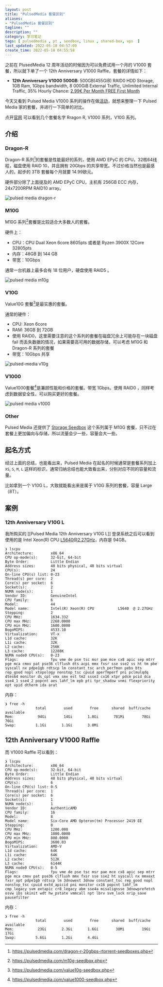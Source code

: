 ```yaml
---
layout: post
title: "PulsedMedia 套餐区别"
aliases: 
- "PulsedMedia 套餐区别"
tagline: ""
description: ""
category: 学习笔记
tags: [ pulsedmedia , pt , seedbox, linux , shared-box, vps  ]
last_updated: 2022-05-18 04:57:09
create_time: 2022-05-18 04:55:58
---
```


之前在 PlusedMedia 12 周年活动的时候因为可以免费试用一个月的 V1000 套餐，所以就下单了一个 12th Anniversary V1000 Raffle，套餐的详情如下：

-   **12th Anniversary V1000 500GB**: 500GB(455GiB) RAID0 HDD Storage, 1GB Ram, 1Gbps bandwidth, 8 000GiB External Traffic, Unlimited Internal Traffic, 35% Hourly Chance: [2.99€ Per Month FREE First Month](https://pulsedmedia.com/specials.php)

今天又看到 Pulsed Media V1000 系列的操作在做[活动](https://lowendtalk.com/discussion/179179/pulsed-media-v1000-series-25-up-to-8tb-and-3years-term-1-31-tb-unmetered-seedbox#latest)，就想来整理一下 Pulsed Media 家的套餐，并进行一下简单的对比。

点开[官网](https://gtk.pw/pm) 可以看到几个套餐名字 Rragon R, V1000 系列，V10G 系列。

## 介绍

### Dragon-R
Dragon-R 系列[^dr]的套餐是性能最好的系列，使用 AMD EPyC 的 CPU，32核64线程，磁盘使用 RAID 10，并且拥有 20Gbps 的共享带宽。不过价格当然也是最感人的，起步的 3TB 套餐每个月就要 14.99欧元。

硬件部分除了上面提及的 AMD EPyC CPU，主机有 256GB ECC 内存，24x7200RPM RAID10 array。

[^dr]: <https://pulsedmedia.com/dragon-r-20gbps-rtorrent-seedboxes.php>

![pulsed media dragon-r](https://photo.einverne.info/images/2022/05/18/zlAw.png)

### M10G
M10G 系列[^mg]套餐是比较适合大多数人的套餐。

硬件上：

- CPU：CPU Dual Xeon 6core 8605pts 或者是 Ryzen 3900X 12Core 32805pts
- 内存：48GB 到 144 GB
- 带宽：10Gbps

通常一台机器上最多会有 18 位用户，硬盘使用 RAID5 。


[^mg]: <https://pulsedmedia.com/m10g-seedbox.php>

![pulsed media m10g](https://photo.einverne.info/images/2022/05/18/zojc.png)


### V10G
Value10G 套餐[^vg]是最实惠的套餐。

通常的硬件：

- CPU: Xeon 6core
- RAM: 36GB 到 72GB
- 使用 RAID0，这里需要注意的这个系列的套餐在磁盘冗余上可能存在一块磁盘 fail 而丢失数据的情况，如果需要高可用的数据存储，可以考虑 M10G 和 Dragon-R 系列的套餐
- 带宽：10Gbps 共享


[^vg]: <https://pulsedmedia.com/value10g-seedbox.php>

![pulsed-media v10g](https://photo.einverne.info/images/2022/05/18/zxpd.png)



### V1000
Value1000套餐[^v]是兼顾性能和价格的套餐。带宽 1Gbps。使用 RAID0 ，同样考虑到数据安全性，可以购买更好的套餐。

[^v]: <https://pulsedmedia.com/value1000-seedbox.php>

![pulsed media v1000](https://photo.einverne.info/images/2022/05/18/z62r.png)


### Other
Pulsed Media 还提供了 [Storage Seedbox](https://pulsedmedia.com/storage-seedbox.php) 这个系列属于 M10G 套餐，只不过在套餐上更加偏向与存储，所以流量会少一些，容量会大一些。


## 起名方式
经过上面的总结，也能看出来，Pulsed Media 在起名的时候通常是套餐系列加上 `XS`, `S`, `M`, `L` 这样的标识，通常归纳总结也能大致看出来，分别对应不同的容量和流量。

比如拿到一个 V10G L，大致就能看出来是属于 V10G 系列的套餐，容量 Large （8T）。


## 案例

### 12th Anniversary V10G L
我所购买的 [[Pulsed Media 12th Anniversary V10G L]] 登录系统之后可以看到使用的是 Intel Xeon(R) CPU L5640@2.27GHz，内存是 94GB。

```
❯ lscpu
Architecture:        x86_64
CPU op-mode(s):      32-bit, 64-bit
Byte Order:          Little Endian
Address sizes:       40 bits physical, 48 bits virtual
CPU(s):              24
On-line CPU(s) list: 0-23
Thread(s) per core:  2
Core(s) per socket:  6
Socket(s):           2
NUMA node(s):        1
Vendor ID:           GenuineIntel
CPU family:          6
Model:               44
Model name:          Intel(R) Xeon(R) CPU           L5640  @ 2.27GHz
Stepping:            2
CPU MHz:             1634.332
CPU max MHz:         2268.0000
CPU min MHz:         1600.0000
BogoMIPS:            4533.10
Virtualization:      VT-x
L1d cache:           32K
L1i cache:           32K
L2 cache:            256K
L3 cache:            12288K
NUMA node0 CPU(s):   0-23
Flags:               fpu vme de pse tsc msr pae mce cx8 apic sep mtrr pge mca cmov pat pse36 clflush dts acpi mmx fxsr sse sse2 ss ht tm pbe syscall nx pdpe1gb rdtscp lm constant_tsc arch_perfmon pebs bts rep_good nopl xtopology nonstop_tsc cpuid aperfmperf pni pclmulqdq dtes64 monitor ds_cpl vmx smx est tm2 ssse3 cx16 xtpr pdcm pcid dca sse4_1 sse4_2 popcnt aes lahf_lm epb pti tpr_shadow vnmi flexpriority ept vpid dtherm ida arat
```

内存：

```
❯ free -h
              total        used        free      shared  buff/cache   available
Mem:           94Gi        14Gi       1.8Gi       781Mi        78Gi        76Gi
Swap:         1.1Gi       1.1Gi       3.0Mi
```

## 12th Anniversary V1000 Raffle

而 V1000 Raffle 可以看到：

```
❯ lscpu
Architecture:        x86_64
CPU op-mode(s):      32-bit, 64-bit
Byte Order:          Little Endian
Address sizes:       48 bits physical, 48 bits virtual
CPU(s):              6
On-line CPU(s) list: 0-5
Thread(s) per core:  1
Core(s) per socket:  6
Socket(s):           1
NUMA node(s):        1
Vendor ID:           AuthenticAMD
CPU family:          16
Model:               8
Model name:          Six-Core AMD Opteron(tm) Processor 2419 EE
Stepping:            0
CPU MHz:             1200.000
CPU max MHz:         1800.0000
CPU min MHz:         800.0000
BogoMIPS:            3600.03
Virtualization:      AMD-V
L1d cache:           64K
L1i cache:           64K
L2 cache:            512K
L3 cache:            6144K
NUMA node0 CPU(s):   0-5
Flags:               fpu vme de pse tsc msr pae mce cx8 apic sep mtrr pge mca cmov pat pse36 clflush mmx fxsr sse sse2 ht syscall nx mmxext fxsr_opt pdpe1gb rdtscp lm 3dnowext 3dnow constant_tsc rep_good nopl nonstop_tsc cpuid extd_apicid pni monitor cx16 popcnt lahf_lm cmp_legacy svm extapic cr8_legacy abm sse4a misalignsse 3dnowprefetch osvw ibs skinit wdt hw_pstate vmmcall npt lbrv svm_lock nrip_save pausefilter
```

内存：

```
❯ free -h
              total        used        free      shared  buff/cache   available
Mem:           23Gi       2.3Gi       1.6Gi        38Mi        19Gi        17Gi
Swap:         5.6Gi       1.2Gi       4.4Gi
```

